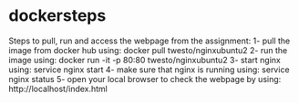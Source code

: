 # dockersteps
Steps to pull, run and access the webpage from the assignment: 1- pull the image from docker hub using: docker pull twesto/nginxubuntu2 2- run the image using: docker run -it -p 80:80 twesto/nginxubuntu2 3- start nginx using: service nginx start 4- make sure that nginx is running using: service nginx status 5- open your local browser to check the webpage by using: http://localhost/index.html
